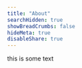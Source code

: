 ```yaml
---
title: "About"
searchHidden: true
showBreadCrumbs: false
hideMeta: true
disableShare: true
---
```

this is some text